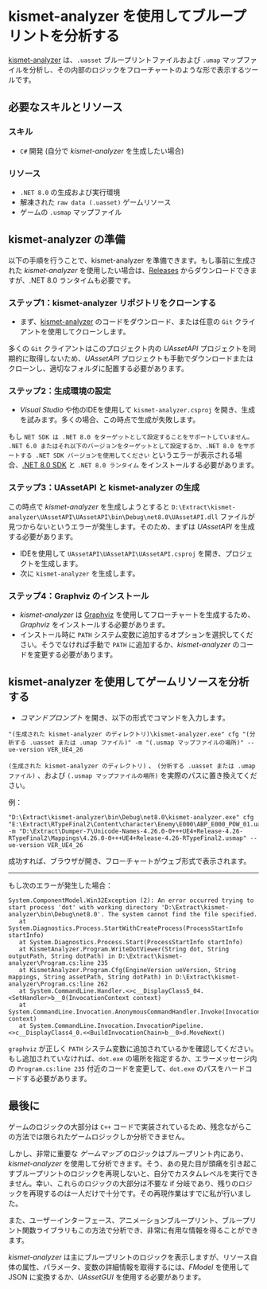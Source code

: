 # kismet-analyzer を使用してブループリントを分析する
[kismet-analyzer](https://github.com/trumank/kismet-analyzer) は、`.uasset` ブループリントファイルおよび `.umap` マップファイルを分析し、その内部のロジックをフローチャートのような形で表示するツールです。

## 必要なスキルとリソース

### スキル
- `C#` 開発 (自分で *kismet-analyzer* を生成したい場合)

### リソース
- `.NET 8.0` の生成および実行環境
- 解凍された `raw data (.uasset)` ゲームリソース 
- ゲームの `.usmap` マップファイル

## kismet-analyzer の準備

以下の手順を行うことで、kismet-analyzer を準備できます。もし事前に生成された *kismet-analyzer* を使用したい場合は、[Releases](https://github.com/BLACKujira/RTF2ModdingGuide/releases) からダウンロードできますが、.NET 8.0 ランタイムも必要です。

### ステップ1：kismet-analyzer リポジトリをクローンする

- まず、[kismet-analyzer](https://github.com/trumank/kismet-analyzer) のコードをダウンロード、または任意の `Git` クライアントを使用してクローンします。

多くの `Git` クライアントはこのプロジェクト内の *UAssetAPI* プロジェクトを同期的に取得しないため、*UAssetAPI* プロジェクトも手動でダウンロードまたはクローンし、適切なフォルダに配置する必要があります。

### ステップ2：生成環境の設定

- *Visual Studio* や他のIDEを使用して `kismet-analyzer.csproj` を開き、生成を試みます。多くの場合、この時点で生成が失敗します。

もし `NET SDK は .NET 8.0 をターゲットとして設定することをサポートしていません。 .NET 6.0 またはそれ以下のバージョンをターゲットとして設定するか、.NET 8.0 をサポートする .NET SDK バージョンを使用してください` というエラーが表示される場合、[.NET 8.0 SDK](https://dotnet.microsoft.com/ja-jp/download/visual-studio-sdks) と `.NET 8.0 ランタイム` をインストールする必要があります。

### ステップ3：UAssetAPI と kismet-analyzer の生成

この時点で *kismet-analyzer* を生成しようとすると `D:\Extract\kismet-analyzer\UAssetAPI\UAssetAPI\bin\Debug\net8.0\UAssetAPI.dll` ファイルが見つからないというエラーが発生します。そのため、まずは *UAssetAPI* を生成する必要があります。

- IDEを使用して `UAssetAPI\UAssetAPI\UAssetAPI.csproj` を開き、プロジェクトを生成します。
- 次に `kismet-analyzer` を生成します。

### ステップ4：Graphviz のインストール

- *kismet-analyzer* は [Graphviz](https://graphviz.org/) を使用してフローチャートを生成するため、*Graphviz* をインストールする必要があります。
- インストール時に `PATH` システム変数に追加するオプションを選択してください。そうでなければ手動で `PATH` に追加するか、*kismet-analyzer* のコードを変更する必要があります。

## kismet-analyzer を使用してゲームリソースを分析する

- *コマンドプロンプト* を開き、以下の形式でコマンドを入力します。

```
"(生成された kismet-analyzer のディレクトリ)\kismet-analyzer.exe" cfg "(分析する .uasset または .umap ファイル)" -m "(.usmap マップファイルの場所)" --ue-version VER_UE4_26
```

`(生成された kismet-analyzer のディレクトリ)` 、 `(分析する .uasset または .umap ファイル)` 、および `(.usmap マップファイルの場所)` を実際のパスに置き換えてください。

例：

```
"D:\Extract\kismet-analyzer\bin\Debug\net8.0\kismet-analyzer.exe" cfg "E:\Extract\RTypeFinal2\Content\character\Enemy\E000\ABP_E000_POW_01.uasset" -m "D:\Extract\Dumper-7\Unicode-Names-4.26.0-0+++UE4+Release-4.26-RTypeFinal2\Mappings\4.26.0-0+++UE4+Release-4.26-RTypeFinal2.usmap" --ue-version VER_UE4_26
```


成功すれば、ブラウザが開き、フローチャートがウェブ形式で表示されます。

---

もし次のエラーが発生した場合：

```
System.ComponentModel.Win32Exception (2): An error occurred trying to start process 'dot' with working directory 'D:\Extract\kismet-analyzer\bin\Debug\net8.0'. The system cannot find the file specified.
   at System.Diagnostics.Process.StartWithCreateProcess(ProcessStartInfo startInfo)
   at System.Diagnostics.Process.Start(ProcessStartInfo startInfo)
   at KismetAnalyzer.Program.WriteDotViewer(String dot, String outputPath, String dotPath) in D:\Extract\kismet-analyzer\Program.cs:line 235
   at KismetAnalyzer.Program.Cfg(EngineVersion ueVersion, String mappings, String assetPath, String dotPath) in D:\Extract\kismet-analyzer\Program.cs:line 262
   at System.CommandLine.Handler.<>c__DisplayClass5_04.<SetHandler>b__0(InvocationContext context)
   at System.CommandLine.Invocation.AnonymousCommandHandler.Invoke(InvocationContext context)
   at System.CommandLine.Invocation.InvocationPipeline.<>c__DisplayClass4_0.<<BuildInvocationChain>b__0>d.MoveNext()
```

`graphviz` が正しく `PATH` システム変数に追加されているかを確認してください。もし追加されていなければ、`dot.exe` の場所を指定するか、エラーメッセージ内の `Program.cs:line 235` 付近のコードを変更して、`dot.exe` のパスをハードコードする必要があります。

## 最後に

ゲームのロジックの大部分は `C++` コードで実装されているため、残念ながらこの方法では限られたゲームロジックしか分析できません。

しかし、非常に重要な *ゲームマップ* のロジックはブループリント内にあり、*kismet-analyzer* を使用して分析できます。そう、あの見た目が頭痛を引き起こすブループリントのロジックを再現しないと、自分でカスタムレベルを実行できません。幸い、これらのロジックの大部分は不要な if 分岐であり、残りのロジックを再現するのは一人だけで十分です。その再現作業はすでに私が行いました。

また、ユーザーインターフェース、アニメーションブループリント、ブループリント関数ライブラリもこの方法で分析でき、非常に有用な情報を得ることができます。

*kismet-analyzer* は主にブループリントのロジックを表示しますが、リソース自体の属性、パラメータ、変数の詳細情報を取得するには、*FModel* を使用して JSON に変換するか、*UAssetGUI* を使用する必要があります。
